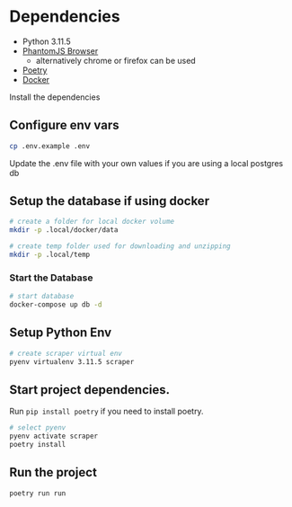 
# Dependencies

- Python 3.11.5
- [PhantomJS Browser](https://phantomjs.org/download.html)
     * alternatively chrome or firefox can be used
- [Poetry](https://python-poetry.org/docs/#installation)
- [Docker](https://docs.docker.com/engine/install/)

Install the dependencies

## Configure env vars

```sh
cp .env.example .env
```

Update the .env file with your own values if you are using a local postgres db

## Setup the database if using docker

```sh
# create a folder for local docker volume
mkdir -p .local/docker/data

# create temp folder used for downloading and unzipping
mkdir -p .local/temp
```

### Start the Database

```sh
# start database
docker-compose up db -d
```

## Setup Python Env

```sh
# create scraper virtual env
pyenv virtualenv 3.11.5 scraper
```

## Start project dependencies.

Run `pip install poetry` if you need to install poetry.

```sh
# select pyenv
pyenv activate scraper
poetry install
```

## Run the project

```sh
poetry run run
```
